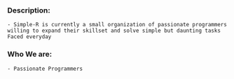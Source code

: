 
### Description:
	- Simple-R is currently a small organization of passionate programmers willing to expand their skillset and solve simple but daunting tasks Faced everyday

### Who We are:
	- Passionate Programmers
